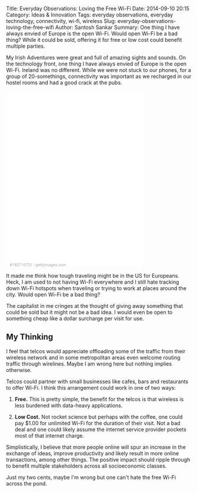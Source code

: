 Title: Everyday Observations: Loving the Free Wi-Fi
Date: 2014-09-10 20:15
Category: Ideas & Innovation
Tags: everyday observations, everyday technology, connectivity, wi-fi, wireless
Slug: everyday-observations-loving-the-free-wifi
Author: Santosh Sankar
Summary: One thing I have always envied of Europe is the open Wi-Fi. Would open Wi-Fi be a bad thing? While it could be sold, offering it for free or low cost could benefit multiple parties.

My Irish Adventures were great and full of amazing sights and sounds. On the technology front, one thing I have always envied of Europe is the open Wi-Fi. Ireland was no different. While we were not stuck to our phones, for a group of 20-somethings, connectivity was important as we recharged in our hostel rooms and had a good crack at the pubs.

<div style="background-color:#fff;display:inline-block;font-family:'Helvetica Neue',Arial,sans-serif;color:#a7a7a7;font-size:11px;width:100%;max-width:370px;min-width:300px;"><div style="overflow:hidden;position:relative;height:0;padding:125.135135% 0 0 0;width:100%;"><iframe src="//embed.gettyimages.com/embed/183710751?et=q_1jlTrORxRxxy40S0p7yw&sig=W9zlzSKJ4Fy6EMSCroReB16IOjzBovJ9o3NiUL_ODVU=" width="370" height="463" scrolling="no" frameborder="0" style="display:inline-block;position:absolute;top:0;left:0;width:100%;height:100%;"></iframe></div><p style="margin:0;"></p><div style="padding:0;margin:0 0 0 10px;text-align:left;"><a href="http://www.gettyimages.com/detail/183710751" target="_blank" style="color:#a7a7a7;text-decoration:none;font-weight:normal !important;border:none;display:inline-block;">#183710751</a> / <a href="http://www.gettyimages.com" target="_blank" style="color:#a7a7a7;text-decoration:none;font-weight:normal !important;border:none;display:inline-block;">gettyimages.com</a></div></div>

It made me think how tough traveling might be in the US for Europeans. Heck, I am used to not having Wi-Fi everywhere and I still hate tracking down Wi-Fi hotspots when traveling or trying to work at places around the city. Would open Wi-Fi be a bad thing?

The capitalist in me cringes at the thought of giving away something that could be sold but it might not be a bad idea. I would even be open to something cheap like a dollar surcharge per visit for use.

## My Thinking

I feel that telcos would appreciate offloading some of the traffic from their wireless network and in some metropolitan areas even welcome routing traffic through wirelines. Maybe I am wrong here but nothing implies otherwise.

Telcos could partner with small businesses like cafes, bars and restaurants to offer Wi-Fi. I think this arrangement could work in one of two ways:

1. **Free.** This is pretty simple, the benefit for the telcos is that wireless is less burdened with data-heavy applications.

2. **Low Cost.** Not rocket science but perhaps with the coffee, one could pay $1.00 for unlimited Wi-Fi for the duration of their visit. Not a bad deal and one could likely assume the internet service provider pockets most of that internet charge.

Simplistically, I believe that more people online will spur an increase in the exchange of ideas, improve productivity and likely result in more online transactions, among other things. The positive impact should ripple through to benefit multiple stakeholders across all socioeconomic classes. 

Just my two cents, maybe I'm wrong but one can't hate the free Wi-Fi across the pond.